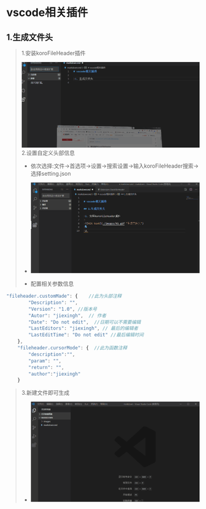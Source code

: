 <!--
 * @Autor: jiexingh
 * @Date: 2020-03-24 00:10:24
 * @LastEditors: jiexingh
 * @LastEditTime: 2020-03-25 22:41:15
 -->

# vscode相关插件  

## 1.生成文件头  

>1.安装koroFileHeader插件
>
>![Alt text](./images/01.gif "生成文件头")
>2.设置自定义头部信息
>
>* 依次选择:文件->首选项->设置->搜索设置->输入koroFileHeader搜索->选择setting.json
>
>* ![Alt text](./images/02.gif "配置步骤")
>
>* 配置相关参数信息  
>
```javascript
"fileheader.customMade": {    //此为头部注释
        "Description": "",
        "Version": "1.0", //版本号
        "Autor": "jiexingh",  // 作者
        "Date": "Do not edit",  //日期可以不需要编辑
        "LastEditors": "jiexingh", // 最后的编辑者
        "LastEditTime": "Do not edit" //最后编辑时间
    },
    "fileheader.cursorMode": {  //此为函数注释
        "description":"",
        "param": "",
        "return": "",
        "author":"jiexingh"
    }
```
>
>3.新建文件即可生成
>
>* ![Alt ctrl+N](./images/03.gif "新建文件")
>
